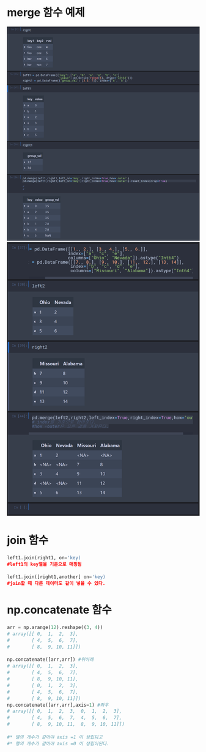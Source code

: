 # merge 함수 예제
![merge 예제](aseets\cap.png)
![merge 예제2](aseets\cap2.png)

# join 함수 
```python
left1.join(right1, on='key)
#left1의 key열을 기준으로 매핑됨

left1.join([right1,another] on='key)
#join할 때 다른 데이터도 같이 넣을 수 있다.
```

# np.concatenate 함수
```python
arr = np.arange(12).reshape((3, 4))
# array([[ 0,  1,  2,  3],
#        [ 4,  5,  6,  7],
#        [ 8,  9, 10, 11]])

np.concatenate([arr,arr]) #위아래
# array([[ 0,  1,  2,  3],
#        [ 4,  5,  6,  7],
#        [ 8,  9, 10, 11],
#        [ 0,  1,  2,  3],
#        [ 4,  5,  6,  7],
#        [ 8,  9, 10, 11]])
np.concatenate([arr,arr],axis=1) #좌우 
# array([[ 0,  1,  2,  3,  0,  1,  2,  3],
#        [ 4,  5,  6,  7,  4,  5,  6,  7],
#        [ 8,  9, 10, 11,  8,  9, 10, 11]])

#* 열의 개수가 같아야 axis =1 이 성립되고
#* 행의 개수가 같아야 axis =0 이 성립이된다.
```

